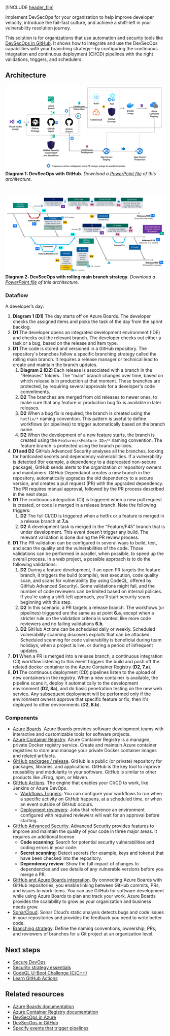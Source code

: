 [!INCLUDE [header_file](../../../includes/sol-idea-header.md)]

Implement DevSecOps for your organization to help improve developer velocity, introduce the fail-fast culture, and achieve a shift-left in your vulnerability resolution journey.

This solution is for organizations that use automation and security tools like [DevSecOps in GitHub](/azure/architecture/solution-ideas/articles/devsecops-in-github). It shows how to integrate and use the DevSecOps capabilities with your branching strategy—by configuring the continuous integration and continuous deployment (CI/CD) pipelines with the right validations, triggers, and schedulers.

## Architecture

[![Architecture diagram for DevSecOps with GitHub.](../media/devsecops-architecture.png)](../media/devsecops-architecture.png#lightbox)
**Diagram 1: DevSecOps with GitHub.** *Download a [PowerPoint file](https://arch-center.azureedge.net/devsecops-architecture.pptx) of this architecture.*

<BR>

[![Architecture diagram for DevSecOps with a rolling main branching strategy.](../media/devsecops-with-rolling-branch.png)](../media/devsecops-with-rolling-branch.png#lightbox)
**Diagram 2: DevSecOps with rolling main branch strategy.** *Download a [PowerPoint file](https://arch-center.azureedge.net/devsecops-with-rolling-branch.pptx) of this architecture.*

### Dataflow

A developer’s day:

1. **Diagram 1 (D1)** The day starts off on Azure Boards. The developer checks the assigned items and picks the task of the day from the sprint backlog.
1. **D1** The developer opens an integrated development environment (IDE) and checks out the relevant branch. The developer checks out either a task or a bug, based on the release and item type.
1. **D1** The code is stored and versioned in a GitHub repository. The repository's branches follow a specific branching strategy called the rolling main branch. It requires a release manager or technical lead to create and maintain the branch updates.
    1. **Diagram 2 (D2)** Each release is associated with a branch in the "Releases" folders. The "main" branch changes over time, based on which release is in production at that moment. These branches are protected, by requiring several approvals for a developer's code commitments.
    1. **D2** The branches are merged from old releases to newer ones, to make sure that any feature or production bug fix is available in later releases.
    1. **D2** When a bug fix is required, the branch is created using the `hotfix/*` naming convention. This pattern is useful to define workflows (or pipelines) to trigger automatically based on the branch name.
    1. **D2** When the development of a new feature starts, the branch is created using the `Features/<Feature ID>/*` naming convention. The feature branch is protected using the branch policies.
1. **D1 and D2** GitHub Advanced Security analyses all the branches, looking for hardcoded secrets and dependency vulnerabilities. If a vulnerability is detected (for example, a dependency to a deprecated non-secure package), GitHub sends alerts to the organization or repository owners and maintainers. GitHub Dependabot creates a new branch in the repository, automatically upgrades the old dependency to a secure version, and creates a pull request (PR) with the upgraded dependency. The PR requires manual approval, followed by the PR process described in the next steps.
1. **D1** The continuous integration (CI) is triggered when a new pull request is created, or code is merged in a release branch. Note the following triggers:
    1. **D2** The full CI/CD is triggered when a hotfix or a feature is merged in a release branch at **7.a**.
    1. **D2** A development task is merged in the "Feature/F45" branch that is under development. This event doesn’t trigger any build. The relevant validation is done during the PR review process.
1. **D1** The PR validation can be configured in several ways to build, test, and scan the quality and the vulnerabilities of the code. Those validations can be performed in parallel, when possible, to speed up the overall process. In a web project, a possible approach is to do the following validations:
    1. **D2** During a feature development, if an open PR targets the feature branch, it triggers the build (compile), test execution, code quality scan, and scans for vulnerability (by using CodeQL, offered by GitHub Advanced Security). Some validations might fail, and the number of code reviewers can be limited based on internal policies. If you're using a shift-left approach, you'll start security scans beginning with this step.
    1. **D2** In this scenario, a PR targets a release branch. The workflows (or pipelines) triggered are the same as at point **6.a**, except when a stricter rule on the validation criteria is wanted, like more code reviewers and no failing validations **6.b**.
    1. **D2** GitHub Actions can be scheduled daily or weekly. Scheduled vulnerability scanning discovers exploits that can be attacked. Scheduled scanning for code vulnerability is beneficial during team holidays, when a project is live, or during a period of infrequent updates.
1. **D1** When a PR is merged into a release branch, a continuous integration (CI) workflow listening to this event triggers the build and push off the related docker container to the Azure Container Registry (**D2, 7.a**).
1. **D1** The continuous deployment (CD) pipelines listen to the upload of new containers in the registry. When a new container is available, the pipeline scans it, deploy it automatically to the development environment (**D2, 8a**), and do basic penetration testing on the new web service. Any subsequent deployment will be performed only if the environment owners approve that specific feature or fix, then it's deployed to other environments (**D2, 8.b**).

### Components

* [Azure Boards](https://azure.microsoft.com/services/devops/boards). Azure Boards provides software development teams with interactive and customizable tools for software projects.
* [Azure Container Registry](https://azure.microsoft.com/services/container-registry). Azure Container Registry is a managed, private Docker registry service. Create and maintain Azure container registries to store and manage your private Docker container images and related artifacts.
* [GitHub packages / release](/azure/architecture/solution-ideas/articles/devsecops-in-github). GitHub is a public (or private) repository for packages, libraries, and applications. GitHub is the key tool to improve reusability and modularity in your software. GitHub is similar to other products like JFrog, npm, or Maven.
* [GitHub Actions](https://github.com/features/actions). The engine that enables your CI/CD to work, like Jenkins or Azure DevOps.
  * [Workflows Triggers](https://docs.github.com/actions/learn-github-actions/events-that-trigger-workflows): You can configure your workflows to run when a specific activity on GitHub happens, at a scheduled time, or when an event outside of GitHub occurs.
  * [Deployment reviewers](https://docs.github.com/actions/managing-workflow-runs/reviewing-deployments): Jobs that reference an environment configured with required reviewers will wait for an approval before starting.
* [GitHub Advanced Security](https://docs.github.com/get-started/learning-about-github/about-github-advanced-security). Advanced Security provides features to improve and maintain the quality of your code in three major areas. It requires an additional license.
  * **Code scanning**: Search for potential security vulnerabilities and coding errors in your code.
  * **Secret scanning**: Detect secrets (for example, keys and tokens) that have been checked into the repository.
  * **Dependency review**: Show the full impact of changes to dependencies and see details of any vulnerable versions before you merge a PR.
* [GitHub and Azure Boards integration](/azure/devops/boards/github). By connecting Azure Boards with GitHub repositories, you enable linking between GitHub commits, PRs, and issues to work items. You can use GitHub for software development while using Azure Boards to plan and track your work. Azure Boards provides the scalability to grow as your organization and business needs grow.
* [SonarCloud](https://sonarcloud.io/code-quality). Sonar Cloud’s static analysis detects bugs and code issues in your repositories and provides the feedback you need to write better code.
* [Branching strategy](/azure/devops/repos/git/git-branching-guidance). Define the naming conventions, ownership, PRs, and reviewers of branches for a Git project at an organization level.

## Next steps

* [Secure DevOps](https://www.microsoft.com/securityengineering/devsecops)
* [Security strategy essentials](https://lab.github.com/githubtraining/security-strategy-essentials)
* [CodeQL U-Boot Challenge (C/C++)](https://lab.github.com/githubtraining/codeql-u-boot-challenge-(cc++))
* [Learn GitHub Actions](https://docs.github.com/actions/learn-github-actions)

## Related resources

* [Azure Boards documentation](/azure/devops/boards)
* [Azure Container Registry documentation](/azure/container-registry)
* [DevSecOps in Azure](/azure/architecture/solution-ideas/articles/devsecops-in-azure)
* [DevSecOps in GitHub](/azure/architecture/solution-ideas/articles/devsecops-in-github)
* [Specify events that trigger pipelines](/azure/devops/pipelines/build/triggers)

